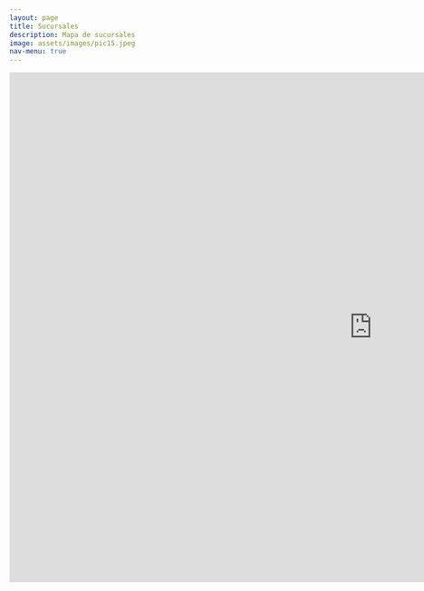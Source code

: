 ```yaml
---
layout: page
title: Sucursales
description: Mapa de sucursales
image: assets/images/pic15.jpeg
nav-menu: true
---
```

<section id="one" class="row center-xs">
<iframe width="1280px" height="900px" style="border:none;"  src="https://public.tableau.com/views/cooperativa_universitaria_sucursales/Sucursales?:showVizHome=no&:embed=true" name="iframe_a">
</iframe>
</section>


